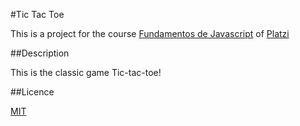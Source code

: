 #Tic Tac Toe 

This is a project for the course [Fundamentos de Javascript](https://platzi.com/js) of [Platzi](https://platzi.com)

##Description

This is the classic game Tic-tac-toe! 

##Licence 

[MIT](https://opensource.org/licenses/MIT)
